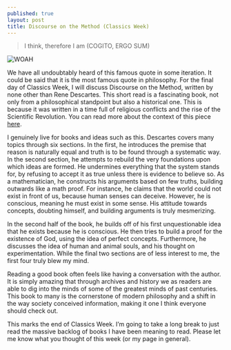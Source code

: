```yaml
---
published: true
layout: post
title: Discourse on the Method (Classics Week)
---
```

> I think, therefore I am (COGITO, ERGO SUM)

![WOAH](https://gohighbrow.com/wp-content/uploads/2015/03/3.jpg)

We have all undoubtably heard of this famous quote in some iteration. It could be said that it is the most famous quote in philosophy. For the final day of Classics Week, I will discuss Discourse on the Method, written by none other than Rene Descartes. This short read is a fascinating book, not only from a philosophical standpoint but also a historical one. This is because it was written in a time full of religious conflicts and the rise of the Scientific Revolution. You can read more about the context of this piece [here](https://www.college.columbia.edu/core/content/discourse-method-and-meditations-first-philosophy/context).

I genuinely live for books and ideas such as this. Descartes covers many topics through six sections. In the first, he introduces the premise that reason is naturally equal and truth is to be found through a systematic way. In the second section, he attempts to rebuild the very foundations upon which ideas are formed. He undermines everything that the system stands for, by refusing to accept it as true unless there is evidence to believe so. As a mathematician, he constructs his arguments based on few truths, building outwards like a math proof. For instance, he claims that the world could not exist in front of us, because human senses can deceive. However, he is conscious, meaning he must exist in some sense. His attitude towards concepts, doubting himself, and building arguments is truly mesmerizing.

In the second half of the book, he builds off of his first unquestionable idea that he exists because he is conscious. He then tries to build a proof for the existence of God, using the idea of perfect concepts. Furthermore, he discusses the idea of human and animal souls, and his thought on experimentation. While the final two sections are of less interest to me, the first four truly blew my mind.

Reading a good book often feels like having a conversation with the author. It is simply amazing that through archives and history we as readers are able to dig into the minds of some of the greatest minds of past centuries. This book to many is the cornerstone of modern philosophy and a shift in the way society conceived information, making it one I think everyone should check out.

This marks the end of Classics Week. I’m going to take a long break to just read the massive backlog of books I have been meaning to read. Please let me know what you thought of this week (or my page in general).